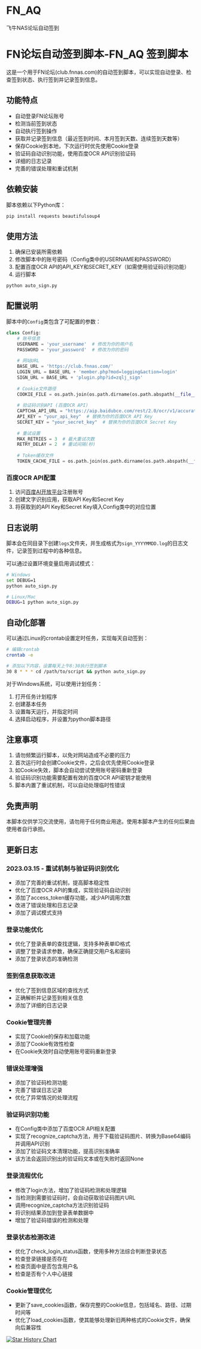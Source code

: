 # FN_AQ
飞牛NAS论坛自动签到

# FN论坛自动签到脚本-FN_AQ 签到脚本

这是一个用于FN论坛(club.fnnas.com)的自动签到脚本，可以实现自动登录、检查签到状态、执行签到并记录签到信息。

## 功能特点

- 自动登录FN论坛账号
- 检测当前签到状态
- 自动执行签到操作
- 获取并记录签到信息（最近签到时间、本月签到天数、连续签到天数等）
- 保存Cookie到本地，下次运行时优先使用Cookie登录
- 验证码自动识别功能，使用百度OCR API识别验证码
- 详细的日志记录
- 完善的错误处理和重试机制

## 依赖安装

脚本依赖以下Python库：

```bash
pip install requests beautifulsoup4
```

## 使用方法

1. 确保已安装所需依赖
2. 修改脚本中的账号密码（Config类中的USERNAME和PASSWORD）
3. 配置百度OCR API的API_KEY和SECRET_KEY（如需使用验证码识别功能）
4. 运行脚本

```bash
python auto_sign.py
```

## 配置说明

脚本中的`Config`类包含了可配置的参数：

```python
class Config:
    # 账号信息
    USERNAME = 'your_username'  # 修改为你的用户名
    PASSWORD = 'your_password'  # 修改为你的密码
    
    # 网站URL
    BASE_URL = 'https://club.fnnas.com/'
    LOGIN_URL = BASE_URL + 'member.php?mod=logging&action=login'
    SIGN_URL = BASE_URL + 'plugin.php?id=zqlj_sign'
    
    # Cookie文件路径
    COOKIE_FILE = os.path.join(os.path.dirname(os.path.abspath(__file__)), 'cookies.json')
    
    # 验证码识别API (百度OCR API)
    CAPTCHA_API_URL = "https://aip.baidubce.com/rest/2.0/ocr/v1/accurate_basic"
    API_KEY = "your_api_key"  # 替换为你的百度OCR API Key
    SECRET_KEY = "your_secret_key"  # 替换为你的百度OCR Secret Key
    
    # 重试设置
    MAX_RETRIES = 3  # 最大重试次数
    RETRY_DELAY = 2  # 重试间隔(秒)
    
    # Token缓存文件
    TOKEN_CACHE_FILE = os.path.join(os.path.dirname(os.path.abspath(__file__)), 'token_cache.json')
```

### 百度OCR API配置

1. 访问[百度AI开放平台](https://ai.baidu.com/)注册账号
2. 创建文字识别应用，获取API Key和Secret Key
3. 将获取到的API Key和Secret Key填入Config类中的对应位置

## 日志说明

脚本会在同目录下创建`logs`文件夹，并生成格式为`sign_YYYYMMDD.log`的日志文件，记录签到过程中的各种信息。

可以通过设置环境变量启用调试模式：

```bash
# Windows
set DEBUG=1
python auto_sign.py

# Linux/Mac
DEBUG=1 python auto_sign.py
```

## 自动化部署

可以通过Linux的crontab设置定时任务，实现每天自动签到：

```bash
# 编辑crontab
crontab -e

# 添加以下内容，设置每天上午8:30执行签到脚本
30 8 * * * cd /path/to/script && python auto_sign.py
```

对于Windows系统，可以使用计划任务：

1. 打开任务计划程序
2. 创建基本任务
3. 设置每天运行，并指定时间
4. 选择启动程序，并设置为python脚本路径

## 注意事项

1. 请勿频繁运行脚本，以免对网站造成不必要的压力
2. 首次运行时会创建Cookie文件，之后会优先使用Cookie登录
3. 如Cookie失效，脚本会自动尝试使用账号密码重新登录
4. 验证码识别功能需要配置有效的百度OCR API密钥才能使用
5. 脚本内置了重试机制，可以自动处理临时性错误

## 免责声明

本脚本仅供学习交流使用，请勿用于任何商业用途。使用本脚本产生的任何后果由使用者自行承担。

## 更新日志

### 2023.03.15 - 重试机制与验证码识别优化
- 添加了完善的重试机制，提高脚本稳定性
- 优化了百度OCR API的集成，实现验证码自动识别
- 添加了access_token缓存功能，减少API调用次数
- 改进了错误处理和日志记录
- 添加了调试模式支持

### 登录功能优化
- 优化了登录表单的查找逻辑，支持多种表单ID格式
- 调整了登录请求参数，确保正确提交用户名和密码
- 添加了登录状态的准确检测

### 签到信息获取改进
- 优化了签到信息区域的查找方式
- 正确解析并记录签到相关信息
- 添加了详细的日志记录

### Cookie管理完善
- 实现了Cookie的保存和加载功能
- 添加了Cookie有效性检查
- 在Cookie失效时自动使用账号密码重新登录

### 错误处理增强
- 添加了验证码检测功能
- 完善了错误日志记录
- 优化了异常情况的处理流程

### 验证码识别功能
- 在Config类中添加了百度OCR API相关配置
- 实现了recognize_captcha方法，用于下载验证码图片、转换为Base64编码并调用API识别
- 添加了验证码文本清理功能，提高识别准确率
- 该方法会返回识别出的验证码文本或在失败时返回None

### 登录流程优化
- 修改了login方法，增加了验证码检测和处理逻辑
- 当检测到需要验证码时，会自动获取验证码图片URL
- 调用recognize_captcha方法识别验证码
- 将识别结果添加到登录表单数据中
- 增加了验证码错误的检测和处理

### 登录状态检测改进
- 优化了check_login_status函数，使用多种方法综合判断登录状态
- 检查登录链接是否存在
- 检查页面中是否包含用户名
- 检查是否有个人中心链接

### Cookie管理优化
- 更新了save_cookies函数，保存完整的Cookie信息，包括域名、路径、过期时间等
- 优化了load_cookies函数，使其能够处理新旧两种格式的Cookie文件，确保向后兼容性

[![Star History Chart](https://api.star-history.com/svg?repos=kggzs/FN_AQ&type=Date)](https://www.star-history.com/#kggzs/FN_AQ&Date)
